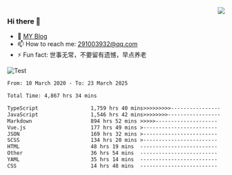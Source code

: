<img align='right' src='https://github-readme-stats.vercel.app/api?username=niaogege&show_icons=true&theme=radical'/>

### Hi there 👋

- 🌱 [MY Blog](https://bythewayer.com/)
- 📫 How to reach me: 291003932@qq.com
- ⚡ Fun fact:  世事无常，不要留有遗憾，早点养老

![Test](https://github-readme-stats.vercel.app/api/top-langs/?username=niaogege&layout=compact)

<!--START_SECTION:waka-->

```txt
From: 10 March 2020 - To: 23 March 2025

Total Time: 4,867 hrs 34 mins

TypeScript                 1,759 hrs 40 mins>>>>>>>>>----------------   36.15 %
JavaScript                 1,546 hrs 42 mins>>>>>>>>-----------------   31.78 %
Markdown                   894 hrs 52 mins >>>>>--------------------   18.38 %
Vue.js                     177 hrs 49 mins >------------------------   03.65 %
JSON                       169 hrs 32 mins >------------------------   03.48 %
SCSS                       134 hrs 20 mins >------------------------   02.76 %
HTML                       48 hrs 19 mins  -------------------------   00.99 %
Other                      36 hrs 54 mins  -------------------------   00.76 %
YAML                       35 hrs 14 mins  -------------------------   00.72 %
CSS                        14 hrs 48 mins  -------------------------   00.30 %
```

<!--END_SECTION:waka-->

